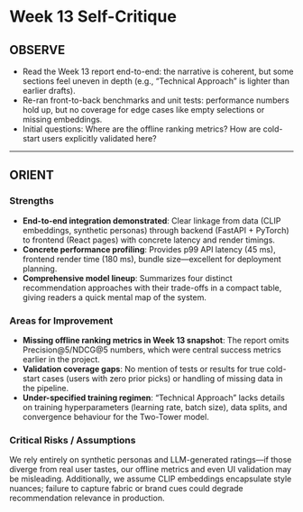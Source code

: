 # Week 13 Self-Critique

## OBSERVE  
- Read the Week 13 report end-to-end: the narrative is coherent, but some sections feel uneven in depth (e.g., “Technical Approach” is lighter than earlier drafts).  
- Re-ran front-to-back benchmarks and unit tests: performance numbers hold up, but no coverage for edge cases like empty selections or missing embeddings.  
- Initial questions: Where are the offline ranking metrics? How are cold-start users explicitly validated here?

---

## ORIENT

### Strengths  
- **End-to-end integration demonstrated**: Clear linkage from data (CLIP embeddings, synthetic personas) through backend (FastAPI + PyTorch) to frontend (React pages) with concrete latency and render timings.  
- **Concrete performance profiling**: Provides p99 API latency (45 ms), frontend render time (180 ms), bundle size—excellent for deployment planning.  
- **Comprehensive model lineup**: Summarizes four distinct recommendation approaches with their trade-offs in a compact table, giving readers a quick mental map of the system.

### Areas for Improvement  
- **Missing offline ranking metrics in Week 13 snapshot**: The report omits Precision@5/NDCG@5 numbers, which were central success metrics earlier in the project.  
- **Validation coverage gaps**: No mention of tests or results for true cold-start cases (users with zero prior picks) or handling of missing data in the pipeline.  
- **Under-specified training regimen**: “Technical Approach” lacks details on training hyperparameters (learning rate, batch size), data splits, and convergence behaviour for the Two-Tower model.

### Critical Risks / Assumptions  
We rely entirely on synthetic personas and LLM-generated ratings—if those diverge from real user tastes, our offline metrics and even UI validation may be misleading. Additionally, we assume CLIP embeddings encapsulate style nuances; failure to capture fabric or brand cues could degrade recommendation relevance in production.
